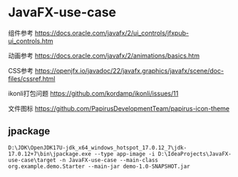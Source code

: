 # JavaFX-use-case

组件参考
https://docs.oracle.com/javafx/2/ui_controls/jfxpub-ui_controls.htm

动画参考
https://docs.oracle.com/javafx/2/animations/basics.htm

CSS参考
https://openjfx.io/javadoc/22/javafx.graphics/javafx/scene/doc-files/cssref.html

ikonli打包问题
https://github.com/kordamp/ikonli/issues/11

文件图标
https://github.com/PapirusDevelopmentTeam/papirus-icon-theme

## jpackage
```shell
D:\JDK\OpenJDK17U-jdk_x64_windows_hotspot_17.0.12_7\jdk-17.0.12+7\bin\jpackage.exe --type app-image -i D:\IdeaProjects\JavaFX-use-case\target -n JavaFX-use-case --main-class org.example.demo.Starter --main-jar demo-1.0-SNAPSHOT.jar
```
